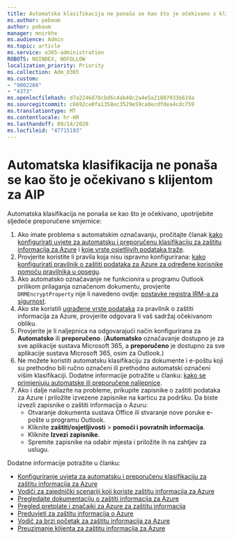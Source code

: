 ```yaml
---
title: Automatska klasifikacija ne ponaša se kao što je očekivano s klijentom za AIP
ms.author: pebaum
author: pebaum
manager: mnirkhe
ms.audience: Admin
ms.topic: article
ms.service: o365-administration
ROBOTS: NOINDEX, NOFOLLOW
localization_priority: Priority
ms.collection: Adm_O365
ms.custom:
- "9002266"
- "4373"
ms.openlocfilehash: d7a2246d78cbd6c4ab40c2a4e5a21807933b619a
ms.sourcegitcommit: c6692ce0fa1358ec3529e59ca0ecdfdea4cdc759
ms.translationtype: MT
ms.contentlocale: hr-HR
ms.lasthandoff: 09/14/2020
ms.locfileid: "47715193"
---
```

# <a name="automatic-classification-not-behaving-as-expected-with-the-aip-client"></a>Automatska klasifikacija ne ponaša se kao što je očekivano s klijentom za AIP

Automatska klasifikacija ne ponaša se kao što je očekivano, upotrijebite sljedeće preporučene smjernice:

1. Ako imate problema s automatskim označavanju, pročitajte članak [kako konfigurirati uvjete za automatsku i preporučenu klasifikaciju za zaštitu informacija za Azure](https://docs.microsoft.com/azure/information-protection/configure-policy-classification) i [koje vrste osjetljivih podataka traže](https://docs.microsoft.com/microsoft-365/compliance/sensitive-information-type-entity-definitions).
2. Provjerite koristite li pravila koja nisu ispravno konfigurirana: [kako konfigurirati pravilnik o zaštiti podataka za Azure za određene korisnike pomoću pravilnika u opsegu](https://docs.microsoft.com/azure/information-protection/configure-policy-scope).
3. Ako automatsko označavanje ne funkcionira u programu Outlook prilikom prilaganja označenom dokumentu, provjerite `DRMEncryptProperty` nije li navedeno ovdje: [postavke registra IRM-a za sigurnost](https://docs.microsoft.com/deployoffice/security/protect-sensitive-messages-and-documents-by-using-irm-in-office#office-2016-irm-registry-key-options).
4. Ako ste koristili [ugrađene vrste podataka](https://support.office.com/article/What-the-sensitive-information-types-look-for-fd505979-76be-4d9f-b459-abef3fc9e86b) za pravilnik o zaštiti informacija za Azure, provjerite odgovara li vaš sadržaj očekivanom obliku.
5. Provjerite je li naljepnica na odgovarajući način konfigurirana za **Automatsko** ili **preporučeno**. (**Automatsko** označavanje dostupno je za sve aplikacije sustava Microsoft 365, a **preporučeno** je dostupno za sve aplikacije sustava Microsoft 365, osim za Outlook.)
6. Ne možete koristiti automatsku klasifikaciju za dokumente i e-poštu koji su prethodno bili ručno označeni ili prethodno automatski označeni višim klasifikaciji.  Dodatne informacije potražite u članku: [kako se primjenjuju automatske ili preporučene naljepnice](https://docs.microsoft.com/azure/information-protection/configure-policy-classification#how-automatic-or-recommended-labels-are-applied).
7. Ako i dalje nailazite na probleme, prikupite zapisnike o zaštiti podataka za Azure i priložite izvezene zapisnike na karticu za podršku. Da biste izvezli zapisnike o zaštiti informacija o Azuru:
    - Otvaranje dokumenta sustava Office ili stvaranje nove poruke e-pošte u programu Outlook.
    - Kliknite **zaštiti/osjetljivosti**  >  **pomoći i povratnih informacija**.
    - Kliknite **Izvezi zapisnike**.
    - Spremite zapisnike na odabir mjesta i priložite ih na zahtjev za uslugu.

Dodatne informacije potražite u članku:

- [Konfiguriranje uvjeta za automatsku i preporučenu klasifikaciju za zaštitu informacija za Azure](https://docs.microsoft.com/azure/information-protection/configure-policy-classification)
- [Vodiči za zajednički scenariji koji koriste zaštitu informacija za Azure](https://docs.microsoft.com/azure/information-protection/how-to-guides)
- [Pregledajte dokumentaciju o zaštiti informacija za Azure](https://docs.microsoft.com/azure/information-protection/what-is-information-protection)
- [Pregled pretplate i značajki za Azure za zaštitu informacija](https://azure.microsoft.com/pricing/details/information-protection)
- [Preduvjeti za zaštitu informacija o Azure](https://docs.microsoft.com/azure/information-protection/get-started/requirements)
- [Vodič za brzi početak za zaštitu informacija za Azure](https://docs.microsoft.com/azure/information-protection/get-started/infoprotect-quick-start-tutorial)
- [Preuzimanje klijenta za zaštitu informacija za Azure](https://www.microsoft.com/download/details.aspx?id=53018)
